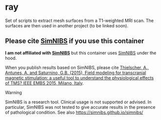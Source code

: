 # ray

Set of scripts to extract mesh surfaces from a T1-weighted MRI scan.  The
surfaces are then used in another project (to be linked soon).


## Please cite [SimNIBS](https://simnibs.github.io/simnibs/) if you use this container

**I am not affiliated with [SimNIBS](https://simnibs.github.io/simnibs/)** but
this container uses [SimNIBS](https://simnibs.github.io/simnibs/) under the
hood.

When you publish results based on SimNIBS, please cite [Thielscher, A.,
Antunes, A. and Saturnino, G.B. (2015), Field modeling for transcranial
magnetic stimulation: a useful tool to understand the physiological effects of
TMS? IEEE EMBS 2015, Milano,
Italy](http://dx.doi.org/10.1109/EMBC.2015.7318340).

> [!WARNING]
> SimNIBS is a research tool. Clinical usage is not supported or advised. In
> particular, SimNIBS was not tested to give accurate results in the presence
> of pathological condition. See also https://simnibs.github.io/simnibs/
